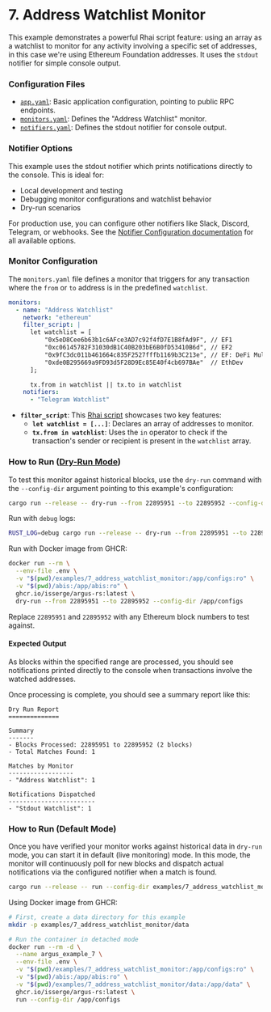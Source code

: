 # 7. Address Watchlist Monitor

This example demonstrates a powerful Rhai script feature: using an array as a watchlist to monitor for any activity involving a specific set of addresses, in this case we're using Ethereum Foundation addresses. It uses the `stdout` notifier for simple console output.

### Configuration Files

- [`app.yaml`](../../docs/src/user_guide/config_app.md): Basic application configuration, pointing to public RPC endpoints.
- [`monitors.yaml`](../../docs/src/user_guide/config_monitors.md): Defines the "Address Watchlist" monitor.
- [`notifiers.yaml`](../../docs/src/user_guide/config_notifiers.md): Defines the stdout notifier for console output.

### Notifier Options

This example uses the stdout notifier which prints notifications directly to the console. This is ideal for:
- Local development and testing
- Debugging monitor configurations and watchlist behavior
- Dry-run scenarios

For production use, you can configure other notifiers like Slack, Discord, Telegram, or webhooks. See the [Notifier Configuration documentation](../../docs/src/user_guide/notifiers_yaml.md) for all available options.

### Monitor Configuration

The `monitors.yaml` file defines a monitor that triggers for any transaction where the `from` or `to` address is in the predefined `watchlist`.

```yaml
monitors:
  - name: "Address Watchlist"
    network: "ethereum"
    filter_script: |
      let watchlist = [
          "0x5eD8Cee6b63b1c6AFce3AD7c92f4fD7E1B8fAd9F", // EF1
          "0xc06145782F31030dB1C40B203bE6B0fD53410B6d", // EF2
          "0x9fC3dc011b461664c835F2527fffb1169b3C213e", // EF: DeFi Multisig
          "0xde0B295669a9FD93d5F28D9Ec85E40f4cb697BAe"  // EthDev
      ];

      tx.from in watchlist || tx.to in watchlist
    notifiers:
      - "Telegram Watchlist"
```

- **`filter_script`**: This [Rhai script](../../docs/src/user_guide/rhai_scripts.md) showcases two key features:
    - **`let watchlist = [...]`**: Declares an array of addresses to monitor.
    - **`tx.from in watchlist`**: Uses the `in` operator to check if the transaction's sender or recipient is present in the `watchlist` array.

### How to Run ([Dry-Run Mode](../../docs/src/operations/cli.md#dry-run-mode))

To test this monitor against historical blocks, use the `dry-run` command with the `--config-dir` argument pointing to this example's configuration:

```bash
cargo run --release -- dry-run --from 22895951 --to 22895952 --config-dir examples/7_address_watchlist_monitor/
```

Run with `debug` logs:

```bash
RUST_LOG=debug cargo run --release -- dry-run --from 22895951 --to 22895952 --config-dir examples/7_address_watchlist_monitor/
```

Run with Docker image from GHCR:

```bash
docker run --rm \
  --env-file .env \
  -v "$(pwd)/examples/7_address_watchlist_monitor:/app/configs:ro" \
  -v "$(pwd)/abis:/app/abis:ro" \
  ghcr.io/isserge/argus-rs:latest \
  dry-run --from 22895951 --to 22895952 --config-dir /app/configs
```

Replace `22895951` and `22895952` with any Ethereum block numbers to test against.

#### Expected Output

As blocks within the specified range are processed, you should see notifications printed directly to the console when transactions involve the watched addresses.

Once processing is complete, you should see a summary report like this:

```
Dry Run Report
==============

Summary
-------
- Blocks Processed: 22895951 to 22895952 (2 blocks)
- Total Matches Found: 1

Matches by Monitor
------------------
- "Address Watchlist": 1

Notifications Dispatched
------------------------
- "Stdout Watchlist": 1
```

### How to Run (Default Mode)

Once you have verified your monitor works against historical data in `dry-run` mode, you can start it in default (live monitoring) mode. In this mode, the monitor will continuously poll for new blocks and dispatch actual notifications via the configured notifier when a match is found.

```bash
cargo run --release -- run --config-dir examples/7_address_watchlist_monitor/
```

Using Docker image from GHCR:

```bash
# First, create a data directory for this example
mkdir -p examples/7_address_watchlist_monitor/data

# Run the container in detached mode
docker run --rm -d \
  --name argus_example_7 \
  --env-file .env \
  -v "$(pwd)/examples/7_address_watchlist_monitor:/app/configs:ro" \
  -v "$(pwd)/abis:/app/abis:ro" \
  -v "$(pwd)/examples/7_address_watchlist_monitor/data:/app/data" \
  ghcr.io/isserge/argus-rs:latest \
  run --config-dir /app/configs
```
